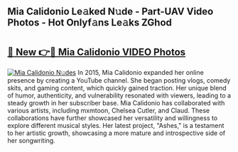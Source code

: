## Mia Calidonio Le𝚊ked N𝚞de - Part-UAV Video Photos - Hot Onlyf𝚊ns Le𝚊ks ZGhod

# <h2><a href="http://ab84043.deff.icu/?id=Mia+Calidonio">🔗 New 👉🔴 Mia Calidonio VIDEO Photos</a></h2>

[![Mia Calidonio N𝚞des](https://i.imgur.com/rIISA9y.gif)](http://ab84043.deff.icu/?id=Mia+Calidonio)
In 2015, Mia Calidonio expanded her online presence by creating a YouTube channel. She began posting vlogs, comedy skits, and gaming content, which quickly gained traction. Her unique blend of humor, authenticity, and vulnerability resonated with viewers, leading to a steady growth in her subscriber base. Mia Calidonio has collaborated with various artists, including mxmtoon, Chelsea Cutler, and Claud. These collaborations have further showcased her versatility and willingness to explore different musical styles. Her latest project, "Ashes," is a testament to her artistic growth, showcasing a more mature and introspective side of her songwriting.
